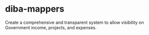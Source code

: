 # diba-mappers
Create a comprehensive and transparent system to allow visibility on Government income, projects, and expenses. 
